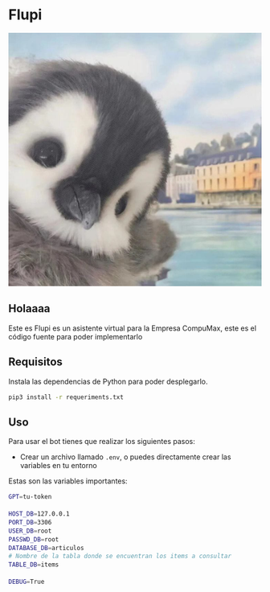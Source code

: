 # Flupi

![Flupi icon](static/logo.jpeg)

## Holaaaa

Este es Flupi es un asistente virtual para la Empresa CompuMax, este es el código fuente para poder implementarlo

## Requisitos
Instala las dependencias de Python para poder desplegarlo.

``` bash
pip3 install -r requeriments.txt
```

## Uso

Para usar el bot tienes que realizar los siguientes pasos:

- Crear un archivo llamado `.env`, o puedes directamente crear las variables en tu entorno

Estas son las variables importantes:
``` bash
GPT=tu-token

HOST_DB=127.0.0.1
PORT_DB=3306
USER_DB=root
PASSWD_DB=root
DATABASE_DB=articulos
# Nombre de la tabla donde se encuentran los items a consultar
TABLE_DB=items

DEBUG=True

```